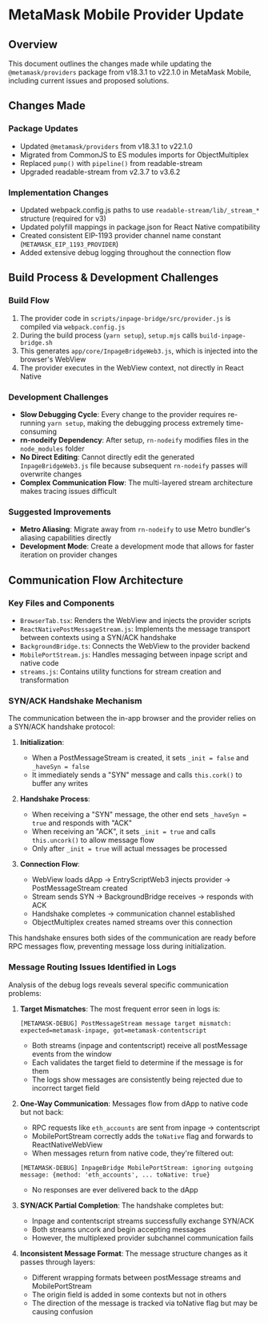 # MetaMask Mobile Provider Update

## Overview
This document outlines the changes made while updating the `@metamask/providers` package from v18.3.1 to v22.1.0 in MetaMask Mobile, including current issues and proposed solutions.

## Changes Made

### Package Updates
- Updated `@metamask/providers` from v18.3.1 to v22.1.0
- Migrated from CommonJS to ES modules imports for ObjectMultiplex
- Replaced `pump()` with `pipeline()` from readable-stream
- Upgraded readable-stream from v2.3.7 to v3.6.2

### Implementation Changes
- Updated webpack.config.js paths to use `readable-stream/lib/_stream_*` structure (required for v3)
- Updated polyfill mappings in package.json for React Native compatibility
- Created consistent EIP-1193 provider channel name constant (`METAMASK_EIP_1193_PROVIDER`)
- Added extensive debug logging throughout the connection flow

## Build Process & Development Challenges

### Build Flow
1. The provider code in `scripts/inpage-bridge/src/provider.js` is compiled via `webpack.config.js`
2. During the build process (`yarn setup`), `setup.mjs` calls `build-inpage-bridge.sh`
3. This generates `app/core/InpageBridgeWeb3.js`, which is injected into the browser's WebView
4. The provider executes in the WebView context, not directly in React Native

### Development Challenges
- **Slow Debugging Cycle**: Every change to the provider requires re-running `yarn setup`, making the debugging process extremely time-consuming
- **rn-nodeify Dependency**: After setup, `rn-nodeify` modifies files in the `node_modules` folder
- **No Direct Editing**: Cannot directly edit the generated `InpageBridgeWeb3.js` file because subsequent `rn-nodeify` passes will overwrite changes
- **Complex Communication Flow**: The multi-layered stream architecture makes tracing issues difficult

### Suggested Improvements
- **Metro Aliasing**: Migrate away from `rn-nodeify` to use Metro bundler's aliasing capabilities directly
- **Development Mode**: Create a development mode that allows for faster iteration on provider changes

## Communication Flow Architecture

### Key Files and Components
- `BrowserTab.tsx`: Renders the WebView and injects the provider scripts
- `ReactNativePostMessageStream.js`: Implements the message transport between contexts using a SYN/ACK handshake
- `BackgroundBridge.ts`: Connects the WebView to the provider backend
- `MobilePortStream.js`: Handles messaging between inpage script and native code
- `streams.js`: Contains utility functions for stream creation and transformation

### SYN/ACK Handshake Mechanism
The communication between the in-app browser and the provider relies on a SYN/ACK handshake protocol:

1. **Initialization**:
   - When a PostMessageStream is created, it sets `_init = false` and `_haveSyn = false` 
   - It immediately sends a "SYN" message and calls `this.cork()` to buffer any writes

2. **Handshake Process**:
   - When receiving a "SYN" message, the other end sets `_haveSyn = true` and responds with "ACK"
   - When receiving an "ACK", it sets `_init = true` and calls `this.uncork()` to allow message flow
   - Only after `_init = true` will actual messages be processed

3. **Connection Flow**:
   - WebView loads dApp → EntryScriptWeb3 injects provider → PostMessageStream created
   - Stream sends SYN → BackgroundBridge receives → responds with ACK
   - Handshake completes → communication channel established
   - ObjectMultiplex creates named streams over this connection

This handshake ensures both sides of the communication are ready before RPC messages flow, preventing message loss during initialization.

### Message Routing Issues Identified in Logs
Analysis of the debug logs reveals several specific communication problems:

1. **Target Mismatches**: The most frequent error seen in logs is:
   ```
   [METAMASK-DEBUG] PostMessageStream message target mismatch: expected=metamask-inpage, got=metamask-contentscript
   ```
   - Both streams (inpage and contentscript) receive all postMessage events from the window
   - Each validates the target field to determine if the message is for them
   - The logs show messages are consistently being rejected due to incorrect target field

2. **One-Way Communication**: Messages flow from dApp to native code but not back:
   - RPC requests like `eth_accounts` are sent from inpage → contentscript
   - MobilePortStream correctly adds the `toNative` flag and forwards to ReactNativeWebView
   - When messages return from native code, they're filtered out:
   ```
   [METAMASK-DEBUG] InpageBridge MobilePortStream: ignoring outgoing message: {method: 'eth_accounts', ... toNative: true}
   ```
   - No responses are ever delivered back to the dApp

3. **SYN/ACK Partial Completion**: The handshake completes but:
   - Inpage and contentscript streams successfully exchange SYN/ACK
   - Both streams uncork and begin accepting messages
   - However, the multiplexed provider subchannel communication fails

4. **Inconsistent Message Format**: The message structure changes as it passes through layers:
   - Different wrapping formats between postMessage streams and MobilePortStream
   - The origin field is added in some contexts but not in others
   - The direction of the message is tracked via toNative flag but may be causing confusion
